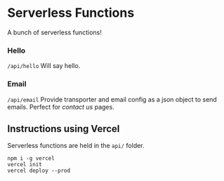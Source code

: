 # Serverless Functions

A bunch of serverless functions!

### Hello

`/api/hello`
Will say hello.

### Email

`/api/email`
Provide transporter and email config as a json object to send emails. Perfect for _contact us_ pages.

## Instructions using Vercel

Serverless functions are held in the `api/` folder.

```
npm i -g vercel
vercel init
vercel deploy --prod
```
